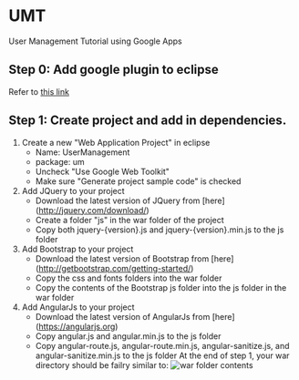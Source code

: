 # UMT
User Management Tutorial using Google Apps

Step 0: Add google plugin to eclipse
----
Refer to [this link](https://developers.google.com/eclipse/docs/download)

Step 1: Create project and add in dependencies.
----
1.	Create a new "Web Application Project" in eclipse
	- Name: UserManagement
	- package: um
	- Uncheck "Use Google Web Toolkit"
    - Make sure "Generate project sample code" is checked
2.	Add JQuery to your project
	- Download the latest version of JQuery from [here] (http://jquery.com/download/)
    - Create a folder "js" in the war folder of the project
    - Copy both jquery-{version}.js and jquery-{version}.min.js to the js folder
3.	Add Bootstrap to your project
	- Download the latest version of Bootstrap from [here] (http://getbootstrap.com/getting-started/)
    - Copy the css and fonts folders into the war folder
    - Copy the contents of the Bootstrap js folder into the js folder
 in the war folder
 4.	Add AngularJs to your project
 	- Download the latest version of AngularJs from [here] (https://angularjs.org)
    - Copy angular.js and angular.min.js to the js folder
    - Copy angular-route.js, angular-route.min.js, angular-sanitize.js, and angular-sanitize.min.js to the js folder
At the end of step 1, your war directory should be failry similar to:
![war folder contents](http://i.imgur.com/CmbdcoX.png)
	